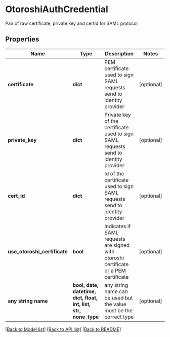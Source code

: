 # OtoroshiAuthCredential

Pair of raw certificate, private key and certId for SAML protocol

## Properties
Name | Type | Description | Notes
------------ | ------------- | ------------- | -------------
**certificate** | **dict** | PEM certificate used to sign SAML requests send to identity provider | [optional] 
**private_key** | **dict** | Private key of the certificate used to sign SAML requests send to identity provider | [optional] 
**cert_id** | **dict** | Id of the certificate used to sign SAML requests send to identity provider | [optional] 
**use_otoroshi_certificate** | **bool** | Indicates if SAML requests are signed with otoroshi certificate or a PEM certificate | [optional] 
**any string name** | **bool, date, datetime, dict, float, int, list, str, none_type** | any string name can be used but the value must be the correct type | [optional]

[[Back to Model list]](../README.md#documentation-for-models) [[Back to API list]](../README.md#documentation-for-api-endpoints) [[Back to README]](../README.md)


